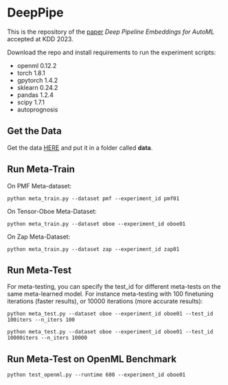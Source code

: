 # DeepPipe

This is the repository of the [paper](https://arxiv.org/abs/2305.14009) *Deep Pipeline Embeddings for AutoML* accepted at KDD 2023.

Download the repo and install requirements to run the experiment scripts:

- openml 0.12.2
- torch 1.8.1
- gpytorch 1.4.2
- sklearn 0.24.2
- pandas 1.2.4
- scipy 1.7.1
- autoprognosis

## Get the Data

Get the data [HERE](https://www.dropbox.com/sh/mdd5p6g23cazeaw/AAChiIYcOaTicF388VEb9rYla?dl=0) and put it in a folder called **data**.

## Run Meta-Train

On PMF Meta-dataset:

`
python meta_train.py --dataset pmf --experiment_id pmf01
`

On Tensor-Oboe Meta-Dataset:

`
python meta_train.py --dataset oboe --experiment_id oboe01
`

On Zap Meta-Dataset:

`
python meta_train.py --dataset zap --experiment_id zap01
`

## Run Meta-Test

For meta-testing, you can specify the test_id for different meta-tests on the same meta-learned model. For instance meta-testing with 100 finetuning iterations (faster results), or 10000 iterations (more accurate results):

`
python meta_test.py --dataset oboe --experiment_id oboe01 --test_id 100iters --n_iters 100
`

`
python meta_test.py --dataset oboe --experiment_id oboe01 --test_id 10000iters --n_iters 10000
`



## Run Meta-Test on OpenML Benchmark

`
python test_openml.py --runtime 600 --experiment_id oboe01
`

